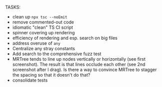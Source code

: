 TASKS:
- clean up `npx tsc --noEmit`
- remove commented-out code
- idiomatic "clean" TS CI script
- spinner covering up rendering
- efficiency of rendering and esp. search on big files
- address overuse of `any`
- Centralize any stray constants
- Add search to the comprehensive fuzz test
- MRTree tends to line up nodes vertically or horizontally (see first screenshot). The result is that lines occlude each other (see 2nd screenshot after I drag). Is there a way to convince MRTree to stagger the spacing so that it doesn't do that?
- consolidate tests
